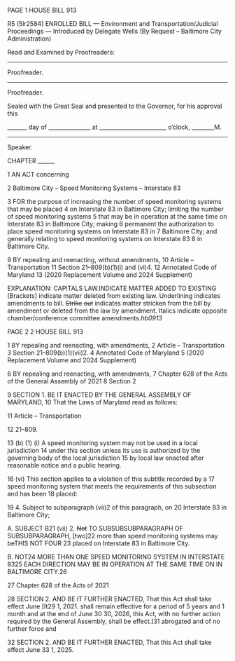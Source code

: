 PAGE 1
HOUSE BILL 913

R5 (5lr2584)
ENROLLED BILL
— Environment and Transportation/Judicial Proceedings —
Introduced by Delegate Wells (By Request – Baltimore City Administration)

Read and Examined by Proofreaders:

_______________________________________________
Proofreader.
_______________________________________________
Proofreader.

Sealed with the Great Seal and presented to the Governor, for his approval this

_______ day of _______________ at ________________________ o’clock, ________M.

______________________________________________
Speaker.

CHAPTER ______

1 AN ACT concerning

2 Baltimore City – Speed Monitoring Systems – Interstate 83

3 FOR the purpose of increasing the number of speed monitoring systems that may be placed
4 on Interstate 83 in Baltimore City; limiting the number of speed monitoring systems
5 that may be in operation at the same time on Interstate 83 in Baltimore City; making
6 permanent the authorization to place speed monitoring systems on Interstate 83 in
7 Baltimore City; and generally relating to speed monitoring systems on Interstate 83
8 in Baltimore City.

9 BY repealing and reenacting, without amendments,
10 Article – Transportation
11 Section 21–809(b)(1)(i) and (vi)4.
12 Annotated Code of Maryland
13 (2020 Replacement Volume and 2024 Supplement)

EXPLANATION: CAPITALS LAW.INDICATE MATTER ADDED TO EXISTING
[Brackets] indicate matter deleted from existing law.
Underlining indicates amendments to bill.
~~Strike~~ ~~out~~ indicates matter stricken from the bill by amendment or deleted from the law by
amendment.
Italics indicate opposite chamber/conference committee amendments.*hb0913*

PAGE 2
2 HOUSE BILL 913

1 BY repealing and reenacting, with amendments,
2 Article – Transportation
3 Section 21–809(b)(1)(vii)2.
4 Annotated Code of Maryland
5 (2020 Replacement Volume and 2024 Supplement)

6 BY repealing and reenacting, with amendments,
7 Chapter 628 of the Acts of the General Assembly of 2021
8 Section 2

9 SECTION 1. BE IT ENACTED BY THE GENERAL ASSEMBLY OF MARYLAND,
10 That the Laws of Maryland read as follows:

11 Article – Transportation

12 21–809.

13 (b) (1) (i) A speed monitoring system may not be used in a local jurisdiction
14 under this section unless its use is authorized by the governing body of the local jurisdiction
15 by local law enacted after reasonable notice and a public hearing.

16 (vi) This section applies to a violation of this subtitle recorded by a
17 speed monitoring system that meets the requirements of this subsection and has been
18 placed:

19 4. Subject to subparagraph (vii)2 of this paragraph, on
20 Interstate 83 in Baltimore City;

A. SUBJECT B21 (vii) 2. ~~Not~~ TO SUBSUBSUBPARAGRAPH OF
SUBSUBPARAGRAPH, [two]22 more than speed monitoring systems may beTHIS NOT FOUR
23 placed on Interstate 83 in Baltimore City.

B. NOT24 MORE THAN ONE SPEED MONITORING SYSTEM IN
INTERSTATE 8325 EACH DIRECTION MAY BE IN OPERATION AT THE SAME TIME ON IN
BALTIMORE CITY.26

27 Chapter 628 of the Acts of 2021

28 SECTION 2. AND BE IT FURTHER ENACTED, That this Act shall take effect June
[It29 1, 2021. shall remain effective for a period of 5 years and 1 month and at the end of June
30 30, 2026, this Act, with no further action required by the General Assembly, shall be
effect.]31 abrogated and of no further force and

32 SECTION 2. AND BE IT FURTHER ENACTED, That this Act shall take effect June
33 1, 2025.